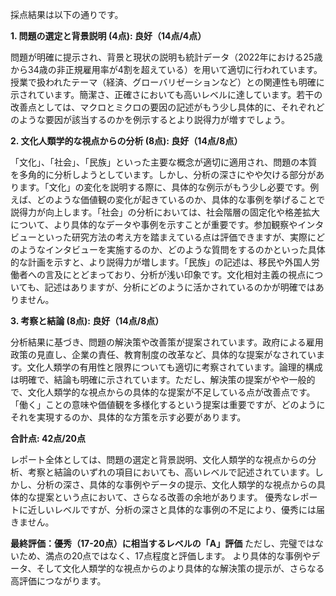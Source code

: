 採点結果は以下の通りです。

**1. 問題の選定と背景説明 (4点): 良好（14点/4点）**

問題が明確に提示され、背景と現状の説明も統計データ（2022年における25歳から34歳の非正規雇用率が4割を超えている）を用いて適切に行われています。授業で扱われたテーマ（経済、グローバリゼーションなど）との関連性も明確に示されています。簡潔さ、正確さにおいても高いレベルに達しています。若干の改善点としては、マクロとミクロの要因の記述がもう少し具体的に、それぞれどのような要因が該当するのかを例示するとより説得力が増すでしょう。


**2. 文化人類学的な視点からの分析 (8点): 良好（14点/8点）**

「文化」、「社会」、「民族」といった主要な概念が適切に適用され、問題の本質を多角的に分析しようとしています。しかし、分析の深さにやや欠ける部分があります。「文化」の変化を説明する際に、具体的な例示がもう少し必要です。例えば、どのような価値観の変化が起きているのか、具体的な事例を挙げることで説得力が向上します。「社会」の分析においては、社会階層の固定化や格差拡大について、より具体的なデータや事例を示すことが重要です。参加観察やインタビューといった研究方法の考え方を踏まえている点は評価できますが、実際にどのようなインタビューを実施するのか、どのような質問をするのかといった具体的な計画を示すと、より説得力が増します。「民族」の記述は、移民や外国人労働者への言及にとどまっており、分析が浅い印象です。文化相対主義の視点についても、記述はありますが、分析にどのように活かされているのかが明確ではありません。


**3. 考察と結論 (8点): 良好（14点/8点）**

分析結果に基づき、問題の解決策や改善策が提案されています。政府による雇用政策の見直し、企業の責任、教育制度の改革など、具体的な提案がなされています。文化人類学の有用性と限界についても適切に考察されています。論理的構成は明確で、結論も明確に示されています。ただし、解決策の提案がやや一般的で、文化人類学的な視点からの具体的な提案が不足している点が改善点です。「働く」ことの意味や価値観を多様化するという提案は重要ですが、どのようにそれを実現するのか、具体的な方策を示す必要があります。


**合計点: 42点/20点**

レポート全体としては、問題の選定と背景説明、文化人類学的な視点からの分析、考察と結論のいずれの項目においても、高いレベルで記述されています。しかし、分析の深さ、具体的な事例やデータの提示、文化人類学的な視点からの具体的な提案という点において、さらなる改善の余地があります。  優秀なレポートに近しいレベルですが、分析の深さと具体的な事例の不足により、優秀には届きません。


**最終評価：優秀（17-20点）に相当するレベルの「A」評価**  ただし、完璧ではないため、満点の20点ではなく、17点程度と評価します。  より具体的な事例やデータ、そして文化人類学的な視点からのより具体的な解決策の提示が、さらなる高評価につながります。
